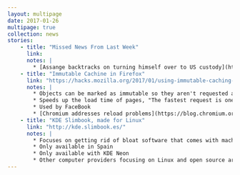 ```yaml
---
layout: multipage
date: 2017-01-26
multipage: true
collection: news
stories:
    - title: "Missed News From Last Week"
      link:
      notes: |
        * [Assange backtracks on turning himself over to US custody](https://www.washingtonpost.com/world/the_americas/wikileaks-julian-assange-retreats-from-extradition-pledge/2017/01/18/3b85d2aa-dde2-11e6-8902-610fe486791c_story.html)
    - title: "Immutable Cachine in Firefox"
      link: "https://hacks.mozilla.org/2017/01/using-immutable-caching-to-speed-up-the-web/"
      notes: |
        * Objects can be marked as immutable so they aren't requested again when the page is reloaded
        * Speeds up the load time of pages, "The fastest request is one that isn't made"
        * Used by FaceBook
        * [Chromium addresses reload problems](https://blog.chromium.org/2017/01/reload-reloaded-faster-and-leaner-page_26.html)
    - title: "KDE Slimbook, made for Linux"
      link: "http://kde.slimbook.es/"
      notes: |
        * Focuses on getting rid of bloat software that comes with machines and providing hardware that just works with Linux
        * Only available in Spain
        * Only available with KDE Neon
        * Other computer providers focusing on Linux and open source are: [Purism](https://puri.sm/), [System 76](https://system76.com/), [Think Penguin](https://www.thinkpenguin.com/), [Pogo Linux](http://www.pogolinux.com/)(Desktops and servers only)
---
```

